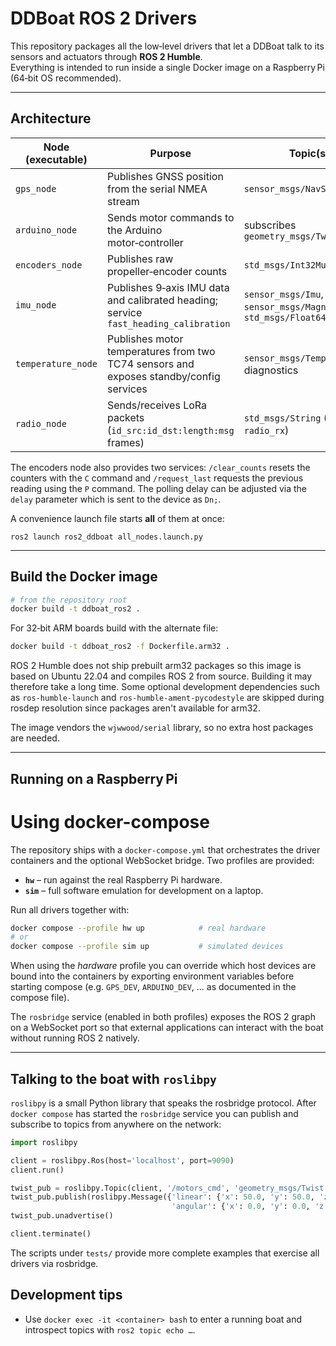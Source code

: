 # DDBoat ROS 2 Drivers

This repository packages all the low‑level drivers that let a DDBoat talk to its
sensors and actuators through **ROS 2 Humble**.  
Everything is intended to run inside a single Docker image on a Raspberry Pi
(64‑bit OS recommended).

---

## Architecture

| Node (executable) | Purpose | Topic(s) |
|-------------------|---------|----------|
| `gps_node`        | Publishes GNSS position from the serial NMEA stream | `sensor_msgs/NavSatFix` |
| `arduino_node`    | Sends motor commands to the Arduino motor‑controller | subscribes `geometry_msgs/Twist` |
| `encoders_node`   | Publishes raw propeller‑encoder counts | `std_msgs/Int32MultiArray` |
| `imu_node`        | Publishes 9‑axis IMU data and calibrated heading; service `fast_heading_calibration` | `sensor_msgs/Imu`, `sensor_msgs/MagneticField`, `std_msgs/Float64` |
| `temperature_node`| Publishes motor temperatures from two TC74 sensors and exposes standby/config services | `sensor_msgs/Temperature`, diagnostics |
| `radio_node`      | Sends/receives LoRa packets (`id_src:id_dst:length:msg` frames) | `std_msgs/String` (`radio_tx`, `radio_rx`) |

The encoders node also provides two services:
`/clear_counts` resets the counters with the `C` command and `/request_last`
requests the previous reading using the `P` command. The polling delay can be
adjusted via the `delay` parameter which is sent to the device as `Dn;`.

A convenience launch file starts **all** of them at once:

```
ros2 launch ros2_ddboat all_nodes.launch.py
```

---

## Build the Docker image

```bash
# from the repository root
docker build -t ddboat_ros2 .
```

For 32‑bit ARM boards build with the alternate file:

```bash
docker build -t ddboat_ros2 -f Dockerfile.arm32 .
```
ROS 2 Humble does not ship prebuilt arm32 packages so this image is based on
Ubuntu 22.04 and compiles ROS 2 from source. Building it may therefore take a
long time. Some optional development dependencies such as `ros-humble-launch`
and `ros-humble-ament-pycodestyle` are skipped during rosdep resolution since
packages aren't available for arm32.

The image vendors the `wjwwood/serial` library, so no extra host packages are
needed.

---

## Running on a Raspberry Pi

# Using docker-compose

The repository ships with a `docker-compose.yml` that orchestrates the driver
containers and the optional WebSocket bridge.  Two profiles are provided:

* **`hw`** – run against the real Raspberry Pi hardware.
* **`sim`** – full software emulation for development on a laptop.

Run all drivers together with:

```bash
docker compose --profile hw up            # real hardware
# or
docker compose --profile sim up           # simulated devices
```

When using the *hardware* profile you can override which host devices are bound
into the containers by exporting environment variables before starting compose
(e.g. `GPS_DEV`, `ARDUINO_DEV`, … as documented in the compose file).

The `rosbridge` service (enabled in both profiles) exposes the ROS 2 graph on a
WebSocket port so that external applications can interact with the boat without
running ROS 2 natively.

---

## Talking to the boat with `roslibpy`

`roslibpy` is a small Python library that speaks the rosbridge protocol.  After
`docker compose` has started the `rosbridge` service you can publish and
subscribe to topics from anywhere on the network:

```python
import roslibpy

client = roslibpy.Ros(host='localhost', port=9090)
client.run()

twist_pub = roslibpy.Topic(client, '/motors_cmd', 'geometry_msgs/Twist')
twist_pub.publish(roslibpy.Message({'linear': {'x': 50.0, 'y': 50.0, 'z': 0.0},
                                    'angular': {'x': 0.0, 'y': 0.0, 'z': 0.0}}))
twist_pub.unadvertise()

client.terminate()
```

The scripts under `tests/` provide more complete examples that exercise all
drivers via rosbridge.

## Development tips

* Use `docker exec -it <container> bash` to enter a running boat and introspect
  topics with `ros2 topic echo …`.
